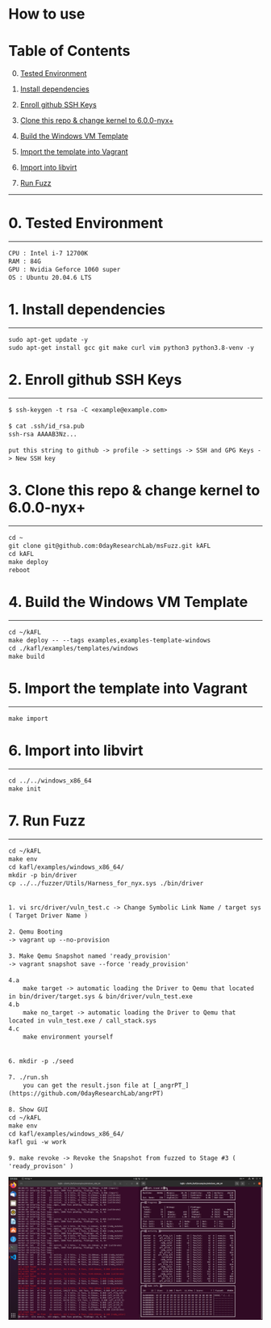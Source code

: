 # How to use

# Table of Contents
0. [Tested Environment](#section-0)
1. [Install dependencies](#section-1)
2. [Enroll github SSH Keys](#section-2)

3. [Clone this repo & change kernel to 6.0.0-nyx+](#section-3)
4. [Build the Windows VM Template](#section-4)
5. [Import the template into Vagrant](#section-5)
6. [Import into libvirt](#section-6)
7. [Run Fuzz](#section-7)


****
# 0. Tested Environment <a name="section-0"></a>
----------------------------------
```
CPU : Intel i-7 12700K
RAM : 84G
GPU : Nvidia Geforce 1060 super
OS : Ubuntu 20.04.6 LTS
```

# 1. Install dependencies <a name="section-1"></a>
----------------------------------
```
sudo apt-get update -y
sudo apt-get install gcc git make curl vim python3 python3.8-venv -y
```


# 2. Enroll github SSH Keys <a name="section-2"></a>
----------------------------------
```
$ ssh-keygen -t rsa -C <example@example.com>

$ cat .ssh/id_rsa.pub
ssh-rsa AAAAB3Nz...

put this string to github -> profile -> settings -> SSH and GPG Keys -> New SSH key
```



# 3. Clone this repo & change kernel to 6.0.0-nyx+ <a name="section-3"></a>
----------------------------------
```
cd ~
git clone git@github.com:0dayResearchLab/msFuzz.git kAFL
cd kAFL
make deploy
reboot
```

# 4. Build the Windows VM Template <a name="section-4"></a>
----------------------------------
```
cd ~/kAFL
make deploy -- --tags examples,examples-template-windows
cd ./kafl/examples/templates/windows
make build
```


# 5. Import the template into Vagrant <a name="section-5"></a>
----------------------------------
```
make import
```


# 6. Import into libvirt <a name="section-6"></a>
----------------------------------
```
cd ../../windows_x86_64
make init
```


# 7. Run Fuzz <a name="section-7"></a>
----------------------------------
```
cd ~/kAFL
make env
cd kafl/examples/windows_x86_64/
mkdir -p bin/driver 
cp ../../fuzzer/Utils/Harness_for_nyx.sys ./bin/driver


1. vi src/driver/vuln_test.c -> Change Symbolic Link Name / target sys ( Target Driver Name )

2. Qemu Booting
-> vagrant up --no-provision

3. Make Qemu Snapshot named 'ready_provision'
-> vagrant snapshot save --force 'ready_provision'

4.a
    make target -> automatic loading the Driver to Qemu that located in bin/driver/target.sys & bin/driver/vuln_test.exe
4.b
    make no_target -> automatic loading the Driver to Qemu that located in vuln_test.exe / call_stack.sys
4.c
    make environment yourself


6. mkdir -p ./seed

7. ./run.sh
    you can get the result.json file at [_angrPT_](https://github.com/0dayResearchLab/angrPT)

8. Show GUI
cd ~/kAFL
make env
cd kafl/examples/windows_x86_64/
kafl gui -w work

9. make revoke -> Revoke the Snapshot from fuzzed to Stage #3 ( 'ready_provison' )
```


![Fuzz Success](fuzzing.png?raw=true)
